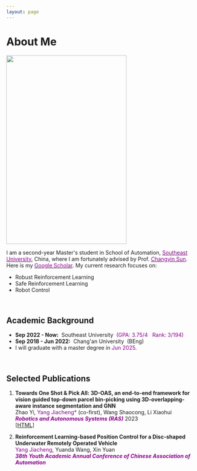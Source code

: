 ```yaml
---
layout: page
---
```


# About Me

<img src="https://jcyang101.github.io/images/mine_fig.jpg" class="floatpic" width="318" height="500">


I am a second-year Master's student in School of Automation, [<font color='DarkMagenta'>Southeast University</font>](https://www.seu.edu.cn/english/), China, where I am fortunately advised by Prof. [<font color='DarkMagenta'>Changyin Sun</font>](https://ieeexplore.ieee.org/author/37279060100).
Here is my [<font color='DarkMagenta'>Google Scholar</font>](https://scholar.google.com/citations?user=CdTephgAAAAJ&hl).
My current research focuses on:
- Robust Reinforcement Learning 
- Safe Reinforcement Learning 
- Robot Control


<br>

## Academic Background

- **Sep 2022 - Now:**&nbsp;&nbsp;Southeast University&nbsp;&nbsp;<font color='DarkMagenta'>(GPA: 3.75/4&nbsp;&nbsp;&nbsp;Rank: 3/194)</font>
- **Sep 2018 - Jun 2022:**&nbsp;&nbsp;Chang'an University&nbsp;&nbsp;(BEng)
- I will graduate with a master degree in <font color='DarkMagenta'>Jun 2025</font>.

<br>

## Selected Publications
1. **Towards One Shot & Pick All: 3D-OAS, an end-to-end framework for vision guided top-down parcel bin-picking using 3D-overlapping-aware instance segmentation and GNN**  
Zhao Yi, <font color='DarkMagenta'>Yang Jiacheng*</font> (co-first), Wang Shaocong, Li Xiaohui  
***<font color='DarkMagenta'>Robotics and Autonomous Systems (RAS)</font>*** 2023  
[[HTML](https://www.sciencedirect.com/science/article/abs/pii/S0921889023001306)]  

2. **Reinforcement Learning-based Position Control for a Disc-shaped Underwater Remotely Operated Vehicle**  
<font color='DarkMagenta'>Yang Jiacheng</font>, Yuanda Wang, Xin Yuan  
***<font color='DarkMagenta'>38th Youth Academic Annual Conference of Chinese Association of Automation</font>***

